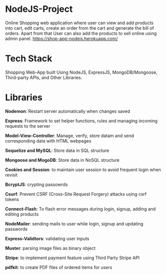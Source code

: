 # NodeJS-Project
Online Shopping web application where user can view and add products into cart, edit carts, create an order from the cart and generate the bill of orders.
Apart from that User can also add the products to sell online using admin panel.
https://shop-app-nodejs.herokuapp.com/

# Tech Stack
Shopping Web-App built Using NodeJS, ExpressJS, MongoDB/Mongoose, Third-party APIs, and Other Libraries.

# Libraries
**Nodemon**: Restart server automatically when changes saved

**Express**: Framework to set helper functions, rules and managing incoming requests to the server

**Model-View-Controller**: Manage, verify, store datam and send corresponding data with HTML webpages

**Sequelize and MySQL**: Store data in SQL structure

**Mongoose and MogoDB**: Store data in NoSQL structure

**Cookies and Session**: to maintain user session to avoid frequent login when revisit

**BcryptJS**: crypting passowrds

**Csurf**: Prevent CSRF (Cross-Site Request Forgery) attacks using csrf tokens

**Connect-Flash**: To flash error messages during login, signup, adding and editing products

**NodeMailer**: sending mails to user while login, signup and updating passwords

**Express-Validtors**: validating user inputs

**Muster**: parsing image files as binary object

**Stripe**: to implement payment feature using Third Party Stripe API

**pdfkit**: to create PDF files of ordered items for users









